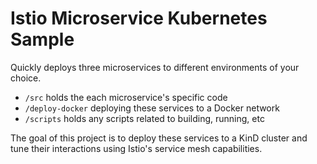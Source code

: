 # Istio Microservice Kubernetes Sample

Quickly deploys three microservices to different environments of your choice. 

- `/src` holds the each microservice's specific code
- `/deploy-docker` deploying these services to a Docker network
- `/scripts` holds any scripts related to building, running, etc

The goal of this project is to deploy these services to a KinD cluster and tune their interactions using Istio's service mesh capabilities. 